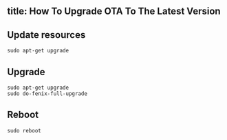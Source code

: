 title: How To Upgrade OTA To The Latest Version
---

## Update resources
```
sudo apt-get upgrade
```
## Upgrade
```
sudo apt-get upgrade
sudo do-fenix-full-upgrade
```
## Reboot
```
sudo reboot
```

